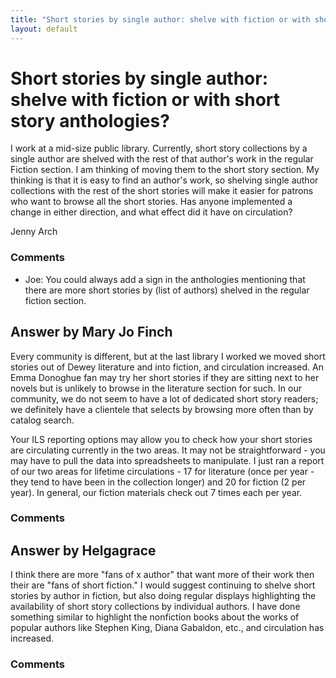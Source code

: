 ```yaml
---
title: "Short stories by single author: shelve with fiction or with short story anthologies?"
layout: default
---
```

Short stories by single author: shelve with fiction or with short story anthologies?
=====================
I work at a mid-size public library. Currently, short story collections
by a single author are shelved with the rest of that author's work in
the regular Fiction section. I am thinking of moving them to the short
story section. My thinking is that it is easy to find an author's work,
so shelving single author collections with the rest of the short stories
will make it easier for patrons who want to browse all the short
stories. Has anyone implemented a change in either direction, and what
effect did it have on circulation?

Jenny Arch

### Comments ###
* Joe: You could always add a sign in the anthologies mentioning that there are
more short stories by (list of authors) shelved in the regular fiction
section.


Answer by Mary Jo Finch
----------------
Every community is different, but at the last library I worked we moved
short stories out of Dewey literature and into fiction, and circulation
increased. An Emma Donoghue fan may try her short stories if they are
sitting next to her novels but is unlikely to browse in the literature
section for such. In our community, we do not seem to have a lot of
dedicated short story readers; we definitely have a clientele that
selects by browsing more often than by catalog search.

Your ILS reporting options may allow you to check how your short stories
are circulating currently in the two areas. It may not be
straightforward - you may have to pull the data into spreadsheets to
manipulate. I just ran a report of our two areas for lifetime
circulations - 17 for literature (once per year - they tend to have been
in the collection longer) and 20 for fiction (2 per year). In general,
our fiction materials check out 7 times each per year.

### Comments ###

Answer by Helgagrace
----------------
I think there are more "fans of x author" that want more of their work
then their are "fans of short fiction." I would suggest continuing to
shelve short stories by author in fiction, but also doing regular
displays highlighting the availability of short story collections by
individual authors. I have done something similar to highlight the
nonfiction books about the works of popular authors like Stephen King,
Diana Gabaldon, etc., and circulation has increased.

### Comments ###

